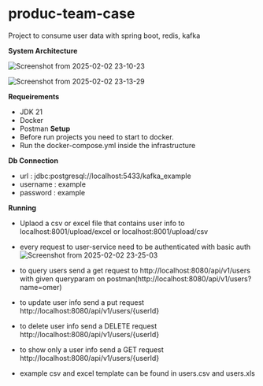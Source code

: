 # produc-team-case
Project to consume user data with spring boot, redis, kafka

**System Architecture**

![Screenshot from 2025-02-02 23-10-23](https://github.com/user-attachments/assets/35eec589-a6a8-4c5e-a602-b73b8a338344)

![Screenshot from 2025-02-02 23-13-29](https://github.com/user-attachments/assets/42bcb79d-ebe2-492a-b410-9f1fd62b0ac2)

**Requeirements**
- JDK 21
- Docker
- Postman
**Setup**
- Before run projects you need to start to docker.
- Run the docker-compose.yml inside the infrastructure

**Db Connection**
- url : jdbc:postgresql://localhost:5433/kafka_example
- username : example
- password : example


**Running**
- Uplaod a csv or excel file that contains user info to localhost:8001/upload/excel or localhost:8001/upload/csv

- every request to user-service need to be authenticated with basic auth
  ![Screenshot from 2025-02-02 23-25-03](https://github.com/user-attachments/assets/241629e2-fab2-48a6-9810-870f04dc5725)

- to query users  send a get request to http://localhost:8080/api/v1/users with given queryparam on postman(http://localhost:8080/api/v1/users?name=omer)
- to update user info send a put request http://localhost:8080/api/v1/users/{userId}
- to delete user info send a DELETE request   http://localhost:8080/api/v1/users/{userId}
- to show only a user info send a GET request http://localhost:8080/api/v1/users/{userId}


- example csv and excel template can be found in users.csv and users.xls